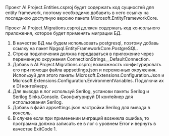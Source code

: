 ﻿Проект AI.Project.Entities.csproj будет содержать код сущностей для entity framework, 
поэтому необходимо добавить в него ссылку на последнюю доступную версию пакета Microsoft.EntityFrameworkCore.

Проект AI.Project.Migrations.csproj должен содержать код консольного приложения, которое будет применять миграции БД.
1. В качестве БД мы будем использовать postgresql, поэтому добавь ссылку на пакет Npgsql.EntityFrameworkCore.PostgreSQL.
2. Строка подключения должна передаваться в приложение через переменную окружения ConnectionStrings__DefaultConnection.
3. Добавь в AI.Project.Migrations.csproj возможность конфигурировать его при помощи файла appsettings.json и переменных окружения. 
Используй для этого пакеты Microsoft.Extensions.Configuration.Json и Microsoft.Extensions.Configuration.EnvironmentVariables. Подключи их к DI контейнеру.
4. Для вывода в лог используй Serilog, установи пакеты Serilog и Serilog.Sinks.Console. Сконфигурируй DI контейнер для использования Serilog.
5. Добавь в файл appsettings.json настройки Serilog для вывода в консоль.
6. В случае если при применении миграций возникла ошибка, то программа должна записать ее в лог с уровнем Error и вернуть в качестве ExitCode 1.